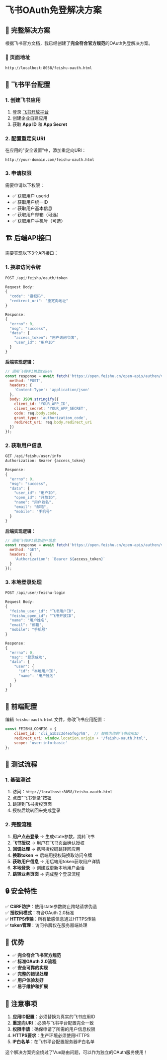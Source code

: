 # 飞书OAuth免登解决方案

## 🎯 完整解决方案

根据飞书官方文档，我已经创建了**完全符合官方规范**的OAuth免登解决方案。

### 📍 页面地址
```
http://localhost:8058/feishu-oauth.html
```

## 🔧 飞书平台配置

### 1. 创建飞书应用
1. 登录 [飞书开放平台](https://open.feishu.cn/)
2. 创建企业自建应用
3. 获取 **App ID** 和 **App Secret**

### 2. 配置重定向URI
在应用的"安全设置"中，添加重定向URI：
```
http://your-domain.com/feishu-oauth.html
```

### 3. 申请权限
需要申请以下权限：
- ✅ 获取用户 userid
- ✅ 获取用户统一ID  
- ✅ 获取用户基本信息
- ✅ 获取用户邮箱（可选）
- ✅ 获取用户手机号（可选）

## 🏗️ 后端API接口

需要实现以下3个API接口：

### 1. 换取访问令牌
```javascript
POST /api/feishu/oauth/token

Request Body:
{
  "code": "授权码",
  "redirect_uri": "重定向地址"
}

Response:
{
  "errno": 0,
  "msg": "success",
  "data": {
    "access_token": "用户访问令牌",
    "user_id": "用户ID"
  }
}
```

**后端实现逻辑：**
```javascript
// 调用飞书API换取token
const response = await fetch('https://open.feishu.cn/open-apis/authen/v2/oauth/token', {
  method: 'POST',
  headers: {
    'Content-Type': 'application/json'
  },
  body: JSON.stringify({
    client_id: 'YOUR_APP_ID',
    client_secret: 'YOUR_APP_SECRET',
    code: req.body.code,
    grant_type: 'authorization_code',
    redirect_uri: req.body.redirect_uri
  })
});
```

### 2. 获取用户信息
```javascript
GET /api/feishu/user/info
Authorization: Bearer {access_token}

Response:
{
  "errno": 0,
  "msg": "success", 
  "data": {
    "user_id": "用户ID",
    "open_id": "开放ID",
    "name": "用户姓名",
    "email": "邮箱",
    "mobile": "手机号"
  }
}
```

**后端实现逻辑：**
```javascript
// 调用飞书API获取用户信息
const response = await fetch('https://open.feishu.cn/open-apis/authen/v1/user_info', {
  method: 'GET',
  headers: {
    'Authorization': `Bearer ${access_token}`
  }
});
```

### 3. 本地登录处理
```javascript
POST /api/user/feishu-login

Request Body:
{
  "feishu_user_id": "飞书用户ID",
  "feishu_open_id": "飞书开放ID", 
  "name": "用户姓名",
  "email": "邮箱",
  "mobile": "手机号"
}

Response:
{
  "errno": 0,
  "msg": "登录成功",
  "data": {
    "user": {
      "id": "本地用户ID",
      "name": "用户姓名"
    }
  }
}
```

## 🔧 前端配置

编辑 `feishu-oauth.html` 文件，修改飞书应用配置：

```javascript
const FEISHU_CONFIG = {
    client_id: 'cli_a1b2c3d4e5f6g7h8',  // 替换为你的飞书应用ID
    redirect_uri: window.location.origin + '/feishu-oauth.html',
    scope: 'user:info:basic'
};
```

## 🧪 测试流程

### 1. 基础测试
1. 访问：`http://localhost:8058/feishu-oauth.html`
2. 点击"飞书登录"按钮
3. 跳转到飞书授权页面
4. 授权后跳转回来完成登录

### 2. 完整流程
1. **用户点击登录** → 生成state参数，跳转飞书
2. **飞书授权** → 用户在飞书页面确认授权
3. **回调处理** → 携带授权码跳转回应用
4. **换取token** → 后端用授权码换取访问令牌
5. **获取用户信息** → 用后端用token获取用户详情
6. **本地登录** → 创建或更新本地用户会话
7. **跳转业务页面** → 完成整个登录流程

## 🔒 安全特性

✅ **CSRF防护**：使用state参数防止跨站请求伪造  
✅ **授权码模式**：符合OAuth 2.0标准  
✅ **HTTPS传输**：所有敏感信息通过HTTPS传输  
✅ **token管理**：访问令牌仅在服务器端处理  

## 🎯 优势

- ✅ **完全符合飞书官方规范**
- ✅ **标准OAuth 2.0流程**
- ✅ **安全可靠的实现**
- ✅ **完整的错误处理**
- ✅ **用户体验友好**
- ✅ **易于维护和扩展**

## 📝 注意事项

1. **应用ID配置**：必须替换为真实的飞书应用ID
2. **重定向URI**：必须与飞书平台配置完全一致
3. **权限申请**：确保申请了所需的用户信息权限
4. **HTTPS要求**：生产环境必须使用HTTPS
5. **IP白名单**：在飞书平台配置服务器IP白名单

这个解决方案完全绕过了Vue路由问题，可以作为独立的OAuth服务使用！